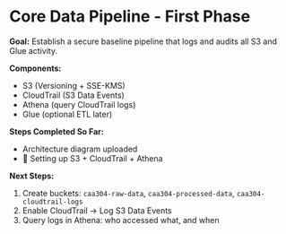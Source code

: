 # Core Data Pipeline - First Phase

**Goal:** Establish a secure baseline pipeline that logs and audits all S3 and Glue activity.

**Components:**
- S3 (Versioning + SSE-KMS)
- CloudTrail (S3 Data Events)
- Athena (query CloudTrail logs)
- Glue (optional ETL later)

**Steps Completed So Far:**
- Architecture diagram uploaded
- 🚧 Setting up S3 + CloudTrail + Athena

**Next Steps:**
1. Create buckets: `caa304-raw-data`, `caa304-processed-data`, `caa304-cloudtrail-logs`
2. Enable CloudTrail → Log S3 Data Events
3. Query logs in Athena: who accessed what, and when
